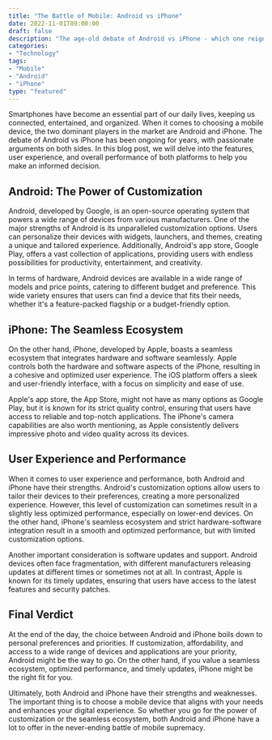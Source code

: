 ```yaml
---
title: "The Battle of Mobile: Android vs iPhone"
date: 2022-11-01T09:00:00
draft: false
description: "The age-old debate of Android vs iPhone - which one reigns supreme?"
categories:
- "Technology"
tags:
- "Mobile"
- "Android"
- "iPhone"
type: "featured"
---
```


Smartphones have become an essential part of our daily lives, keeping us connected, entertained, and organized. When it comes to choosing a mobile device, the two dominant players in the market are Android and iPhone. The debate of Android vs iPhone has been ongoing for years, with passionate arguments on both sides. In this blog post, we will delve into the features, user experience, and overall performance of both platforms to help you make an informed decision.

## Android: The Power of Customization

Android, developed by Google, is an open-source operating system that powers a wide range of devices from various manufacturers. One of the major strengths of Android is its unparalleled customization options. Users can personalize their devices with widgets, launchers, and themes, creating a unique and tailored experience. Additionally, Android's app store, Google Play, offers a vast collection of applications, providing users with endless possibilities for productivity, entertainment, and creativity.

In terms of hardware, Android devices are available in a wide range of models and price points, catering to different budget and preference. This wide variety ensures that users can find a device that fits their needs, whether it's a feature-packed flagship or a budget-friendly option.

## iPhone: The Seamless Ecosystem

On the other hand, iPhone, developed by Apple, boasts a seamless ecosystem that integrates hardware and software seamlessly. Apple controls both the hardware and software aspects of the iPhone, resulting in a cohesive and optimized user experience. The iOS platform offers a sleek and user-friendly interface, with a focus on simplicity and ease of use.

Apple's app store, the App Store, might not have as many options as Google Play, but it is known for its strict quality control, ensuring that users have access to reliable and top-notch applications. The iPhone's camera capabilities are also worth mentioning, as Apple consistently delivers impressive photo and video quality across its devices.

## User Experience and Performance

When it comes to user experience and performance, both Android and iPhone have their strengths. Android's customization options allow users to tailor their devices to their preferences, creating a more personalized experience. However, this level of customization can sometimes result in a slightly less optimized performance, especially on lower-end devices. On the other hand, iPhone's seamless ecosystem and strict hardware-software integration result in a smooth and optimized performance, but with limited customization options.

Another important consideration is software updates and support. Android devices often face fragmentation, with different manufacturers releasing updates at different times or sometimes not at all. In contrast, Apple is known for its timely updates, ensuring that users have access to the latest features and security patches.

## Final Verdict

At the end of the day, the choice between Android and iPhone boils down to personal preferences and priorities. If customization, affordability, and access to a wide range of devices and applications are your priority, Android might be the way to go. On the other hand, if you value a seamless ecosystem, optimized performance, and timely updates, iPhone might be the right fit for you.

Ultimately, both Android and iPhone have their strengths and weaknesses. The important thing is to choose a mobile device that aligns with your needs and enhances your digital experience. So whether you go for the power of customization or the seamless ecosystem, both Android and iPhone have a lot to offer in the never-ending battle of mobile supremacy.
